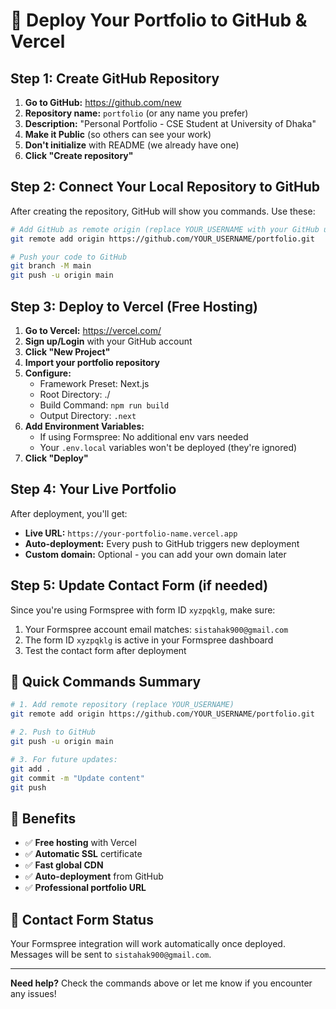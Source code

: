 # 🚀 Deploy Your Portfolio to GitHub & Vercel

## Step 1: Create GitHub Repository

1. **Go to GitHub:** https://github.com/new
2. **Repository name:** `portfolio` (or any name you prefer)
3. **Description:** "Personal Portfolio - CSE Student at University of Dhaka"
4. **Make it Public** (so others can see your work)
5. **Don't initialize** with README (we already have one)
6. **Click "Create repository"**

## Step 2: Connect Your Local Repository to GitHub

After creating the repository, GitHub will show you commands. Use these:

```bash
# Add GitHub as remote origin (replace YOUR_USERNAME with your GitHub username)
git remote add origin https://github.com/YOUR_USERNAME/portfolio.git

# Push your code to GitHub
git branch -M main
git push -u origin main
```

## Step 3: Deploy to Vercel (Free Hosting)

1. **Go to Vercel:** https://vercel.com/
2. **Sign up/Login** with your GitHub account
3. **Click "New Project"**
4. **Import your portfolio repository**
5. **Configure:**
   - Framework Preset: Next.js
   - Root Directory: ./
   - Build Command: `npm run build`
   - Output Directory: `.next`
6. **Add Environment Variables:**
   - If using Formspree: No additional env vars needed
   - Your `.env.local` variables won't be deployed (they're ignored)
7. **Click "Deploy"**

## Step 4: Your Live Portfolio

After deployment, you'll get:

- **Live URL:** `https://your-portfolio-name.vercel.app`
- **Auto-deployment:** Every push to GitHub triggers new deployment
- **Custom domain:** Optional - you can add your own domain later

## Step 5: Update Contact Form (if needed)

Since you're using Formspree with form ID `xyzpqklg`, make sure:

1. Your Formspree account email matches: `sistahak900@gmail.com`
2. The form ID `xyzpqklg` is active in your Formspree dashboard
3. Test the contact form after deployment

## 🎯 Quick Commands Summary

```bash
# 1. Add remote repository (replace YOUR_USERNAME)
git remote add origin https://github.com/YOUR_USERNAME/portfolio.git

# 2. Push to GitHub
git push -u origin main

# 3. For future updates:
git add .
git commit -m "Update content"
git push
```

## 🌟 Benefits

- ✅ **Free hosting** with Vercel
- ✅ **Automatic SSL** certificate
- ✅ **Fast global CDN**
- ✅ **Auto-deployment** from GitHub
- ✅ **Professional portfolio URL**

## 📧 Contact Form Status

Your Formspree integration will work automatically once deployed. Messages will be sent to `sistahak900@gmail.com`.

---

**Need help?** Check the commands above or let me know if you encounter any issues!
